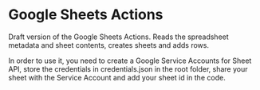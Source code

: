 # Google Sheets Actions

Draft version of the Google Sheets Actions. Reads the spreadsheet metadata and sheet contents, creates sheets and adds rows.

In order to use it, you need to create a Google Service Accounts for Sheet API, store the credentials in credentials.json in the root folder, share your sheet with the Service Account and add your sheet id in the code.